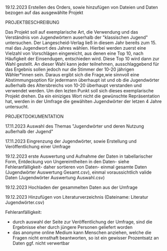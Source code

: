19.12.2023 Erstellen des Orders, sowie hinzufügen von Dateien und Daten bezogen auf das ausgewählte Projekt

PROJEKTBESCHREIBUNG

Das Projekt soll auf exemplarische Art, die Verwendung und das Verständnis von Jugendwörtern auserhalb der "klassischen Jugend" untersuchen. 
Der Langescheid-Verlag ließ in diesem Jahr bereits zum 15. mal das Jugendwort des Jahres wählen. Hierbei werden zuerst eine Vielzahl von Vorschlägen eingereicht, aus denen eine Top 10, nach Häufigkeit der Einsendugen, entschieden wird. Diese Top 10 wird dann zur Wahl gestellt. An dieser Wahl kann jeder teilnehmen, ausschlaggebend für das Ergebnis sollen jedoch nur die Stimmer der 10-20 jährigen Wähler*innen sein.
Daraus ergibt sich die Frage,wie sinnvoll eine Abstimmungsoption für jedermann überhaupt ist und ob die Jugendwörter außerhalb des Altersbreichs von 10-20 überhaupt verstanden und verwendet werden. 
Um den lezten Punkt soll sich dieses exemplarische Projekt drehen. Da ein einiziges Wort nicht die gewünschte Repräsentation hat, werden in der Umfrage die gewählten Jugendwörter der letzen 4 Jahre untersucht. 

PROJEKTDOKUMENTATION 

17.11.2023 Auswahl des Themas "Jugendwörter und deren Nutzung außerhalb der Jugend"

17.11.2023 Eingrenzung der Jugendwörter, sowie Erstellung und Veröffentlichung einer Umfrage 

19.12.2023 erste Auswertung und Aufnahme der Daten in tabellarischer Form, Entdeckung von Ungereimtheiten in den Daten- siehe Fehleranfälligkeit- daher sortieren von Daten- einmal gesamte Daten (Jugendwörter Auswertung Gesamt.csv), einmal voraussichtlich valide Daten (Jugendwörter Auswertung Auswahl.csv)

19.12.2023 Hochladen der gesammelten Daten aus der Umfrage 

19.12.2023 Hinzufügen von Literaturverzeichnis (Dateiname: Literatur Jugendwörter.csv)


Fehleranfälligkeit:
- durch auswahl der Seite zur Veröffentlichung der  Umfrage, sind die Ergebnisse eher durch jüngere Personen geliefert worden
- das anonyme online Medium kann Menschen anziehen, welche die Fragen nicht ernsthaft beantworten, so ist ein gewisser Prozentsatz an Daten ggf. nicht verwertbar

